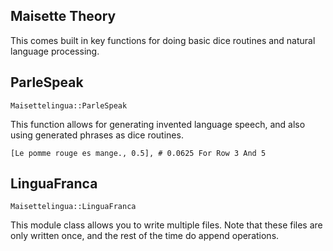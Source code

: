 ## Maisette Theory
This comes built in key functions for doing basic dice routines and natural language processing.

## ParleSpeak
~~~
Maisettelingua::ParleSpeak
~~~

This function allows for generating invented language speech, and also using generated phrases as dice routines.

~~~
[Le pomme rouge es mange., 0.5], # 0.0625 For Row 3 And 5
~~~

## LinguaFranca
~~~
Maisettelingua::LinguaFranca
~~~

This module class allows you to write multiple files. Note that these files are only written once, and the rest of the time do append operations.
